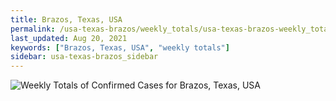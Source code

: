 ```yaml
---
title: Brazos, Texas, USA
permalink: /usa-texas-brazos/weekly_totals/usa-texas-brazos-weekly_totals.html
last_updated: Aug 20, 2021
keywords: ["Brazos, Texas, USA", "weekly totals"]
sidebar: usa-texas-brazos_sidebar
---
```


![Weekly Totals of Confirmed Cases for Brazos, Texas, USA](/covid_tracker/images/graphs/usa-texas-brazos-weekly_totals_graph.png)
